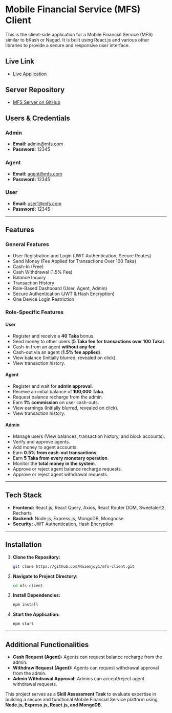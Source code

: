 # Mobile Financial Service (MFS) Client

This is the client-side application for a Mobile Financial Service (MFS) similar to bKash or Nagad. It is built using React.js and various other libraries to provide a secure and responsive user interface.

## Live Link

- [Live Application](https://mobile-financial-service-8e757.web.app/)

## Server Repository

- [MFS Server on GitHub](https://github.com/Naiemjoy1/mfs-server)

## Users & Credentials

### Admin

- **Email:** admin@mfs.com
- **Password:** 12345

### Agent

- **Email:** agent@mfs.com
- **Password:** 12345

### User

- **Email:** user1@mfs.com
- **Password:** 12345

---

## Features

### General Features

- User Registration and Login (JWT Authentication, Secure Routes)
- Send Money (Fee Applied for Transactions Over 100 Taka)
- Cash-In (Free)
- Cash Withdrawal (1.5% Fee)
- Balance Inquiry
- Transaction History
- Role-Based Dashboard (User, Agent, Admin)
- Secure Authentication (JWT & Hash Encryption)
- One Device Login Restriction

### Role-Specific Features

#### **User**

- Register and receive a **40 Taka** bonus.
- Send money to other users (**5 Taka fee for transactions over 100 Taka**).
- Cash-in from an agent **without any fee**.
- Cash-out via an agent (**1.5% fee applied**).
- View balance (Initially blurred, revealed on click).
- View transaction history.

#### **Agent**

- Register and wait for **admin approval**.
- Receive an initial balance of **100,000 Taka**.
- Request balance recharge from the admin.
- Earn **1% commission** on user cash-outs.
- View earnings (Initially blurred, revealed on click).
- View transaction history.

#### **Admin**

- Manage users (View balances, transaction history, and block accounts).
- Verify and approve agents.
- Add money to agent accounts.
- Earn **0.5% from cash-out transactions**.
- Earn **5 Taka from every monetary operation**.
- Monitor the **total money in the system**.
- Approve or reject agent balance recharge requests.
- Approve or reject agent withdrawal requests.

---

## Tech Stack

- **Frontend:** React.js, React Query, Axios, React Router DOM, Sweetalert2, Recharts
- **Backend:** Node.js, Express.js, MongoDB, Mongoose
- **Security:** JWT Authentication, Hash Encryption

---

## Installation

1. **Clone the Repository:**

   ```bash
   git clone https://github.com/Naiemjoy1/mfs-client.git
   ```

2. **Navigate to Project Directory:**

   ```bash
   cd mfs-client
   ```

3. **Install Dependencies:**

   ```bash
   npm install
   ```

4. **Start the Application:**
   ```bash
   npm start
   ```

---

## Additional Functionalities

- **Cash Request (Agent):** Agents can request balance recharge from the admin.
- **Withdraw Request (Agent):** Agents can request withdrawal approval from the admin.
- **Admin Withdrawal Approval:** Admins can accept/reject agent withdrawal requests.

This project serves as a **Skill Assessment Task** to evaluate expertise in building a secure and functional Mobile Financial Service platform using **Node.js, Express.js, React.js, and MongoDB**.
